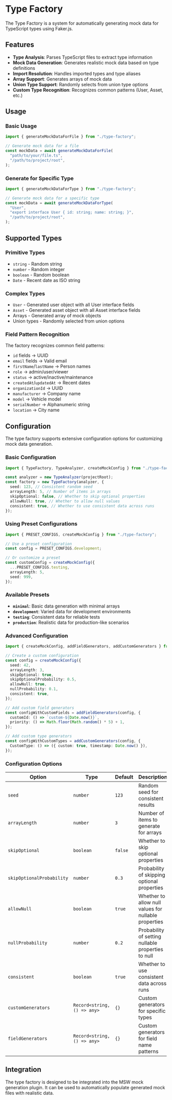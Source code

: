 # Type Factory

The Type Factory is a system for automatically generating mock data for TypeScript types using Faker.js.

## Features

- **Type Analysis**: Parses TypeScript files to extract type information
- **Mock Data Generation**: Generates realistic mock data based on type definitions
- **Import Resolution**: Handles imported types and type aliases
- **Array Support**: Generates arrays of mock data
- **Union Type Support**: Randomly selects from union type options
- **Custom Type Recognition**: Recognizes common patterns (User, Asset, etc.)

## Usage

### Basic Usage

```typescript
import { generateMockDataForFile } from "./type-factory";

// Generate mock data for a file
const mockData = await generateMockDataForFile(
  "path/to/your/file.ts",
  "/path/to/project/root",
);
```

### Generate for Specific Type

```typescript
import { generateMockDataForType } from "./type-factory";

// Generate mock data for a specific type
const mockData = await generateMockDataForType(
  "User",
  "export interface User { id: string; name: string; }",
  "/path/to/project/root",
);
```

## Supported Types

### Primitive Types

- `string` - Random string
- `number` - Random integer
- `boolean` - Random boolean
- `Date` - Recent date as ISO string

### Complex Types

- `User` - Generated user object with all User interface fields
- `Asset` - Generated asset object with all Asset interface fields
- Arrays - Generated array of mock objects
- Union types - Randomly selected from union options

### Field Pattern Recognition

The factory recognizes common field patterns:

- `id` fields → UUID
- `email` fields → Valid email
- `firstName`/`lastName` → Person names
- `role` → admin/user/viewer
- `status` → active/inactive/maintenance
- `createdAt`/`updatedAt` → Recent dates
- `organizationId` → UUID
- `manufacturer` → Company name
- `model` → Vehicle model
- `serialNumber` → Alphanumeric string
- `location` → City name

## Configuration

The type factory supports extensive configuration options for customizing mock data generation.

### Basic Configuration

```typescript
import { TypeFactory, TypeAnalyzer, createMockConfig } from "./type-factory";

const analyzer = new TypeAnalyzer(projectRoot);
const factory = new TypeFactory(analyzer, {
  seed: 123, // Consistent random seed
  arrayLength: 5, // Number of items in arrays
  skipOptional: false, // Whether to skip optional properties
  allowNull: true, // Whether to allow null values
  consistent: true, // Whether to use consistent data across runs
});
```

### Using Preset Configurations

```typescript
import { PRESET_CONFIGS, createMockConfig } from "./type-factory";

// Use a preset configuration
const config = PRESET_CONFIGS.development;

// Or customize a preset
const customConfig = createMockConfig({
  ...PRESET_CONFIGS.testing,
  arrayLength: 5,
  seed: 999,
});
```

### Available Presets

- **`minimal`**: Basic data generation with minimal arrays
- **`development`**: Varied data for development environments
- **`testing`**: Consistent data for reliable tests
- **`production`**: Realistic data for production-like scenarios

### Advanced Configuration

```typescript
import { createMockConfig, addFieldGenerators, addCustomGenerators } from "./type-factory";

// Create a custom configuration
const config = createMockConfig({
  seed: 42,
  arrayLength: 3,
  skipOptional: true,
  skipOptionalProbability: 0.5,
  allowNull: true,
  nullProbability: 0.1,
  consistent: true,
});

// Add custom field generators
const configWithCustomFields = addFieldGenerators(config, {
  customId: () => `custom-${Date.now()}`,
  priority: () => Math.floor(Math.random() * 5) + 1,
});

// Add custom type generators
const configWithCustomTypes = addCustomGenerators(config, {
  CustomType: () => ({ custom: true, timestamp: Date.now() }),
});
```

### Configuration Options

| Option | Type | Default | Description |
|--------|------|---------|-------------|
| `seed` | `number` | `123` | Random seed for consistent results |
| `arrayLength` | `number` | `3` | Number of items to generate for arrays |
| `skipOptional` | `boolean` | `false` | Whether to skip optional properties |
| `skipOptionalProbability` | `number` | `0.3` | Probability of skipping optional properties |
| `allowNull` | `boolean` | `true` | Whether to allow null values for nullable properties |
| `nullProbability` | `number` | `0.2` | Probability of setting nullable properties to null |
| `consistent` | `boolean` | `true` | Whether to use consistent data across runs |
| `customGenerators` | `Record<string, () => any>` | `{}` | Custom generators for specific types |
| `fieldGenerators` | `Record<string, () => any>` | `{}` | Custom generators for field name patterns |

## Integration

The type factory is designed to be integrated into the MSW mock generation plugin. It can be used to automatically populate generated mock files with realistic data.
